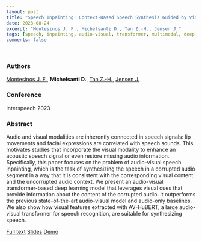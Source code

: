 ```yaml
---
layout: post
title: "Speech Inpainting: Context-Based Speech Synthesis Guided by Video"
date: 2023-08-24
excerpt: "Montesinos J. F., Michelsanti D., Tan Z.-H., Jensen J."
tags: [speech, inpainting, audio-visual, transformer, multimodal, deep learning]
comments: false

---
```


### Authors

[Montesinos J. F.](https://juanmontesinos.com), **Michelsanti D.**, [Tan Z.-H.](http://kom.aau.dk/~zt/), [Jensen J.](http://kom.aau.dk/~jje/)

### Conference

Interspeech 2023

### Abstract

Audio and visual modalities are inherently connected in speech signals: lip movements and facial expressions are correlated with speech sounds. This motivates studies that incorporate the visual modality to enhance an acoustic speech signal or even restore missing audio information. Specifically, this paper focuses on the problem of audio-visual speech inpainting, which is the task of synthesizing the speech in a corrupted audio segment in a way that it is consistent with the corresponding visual content and the uncorrupted audio context. We present an audio-visual transformer-based deep learning model that leverages visual cues that provide information about the content of the corrupted audio. It outperforms the previous state-of-the-art audio-visual model and audio-only baselines. We also show how visual features extracted with AV-HuBERT, a large audio-visual transformer for speech recognition, are suitable for synthesizing speech.

[Full text](https://arxiv.org/abs/2306.00489) [Slides](slides_interspeech2023.pdf) [Demo](https://ipcv.github.io/avsi/)  